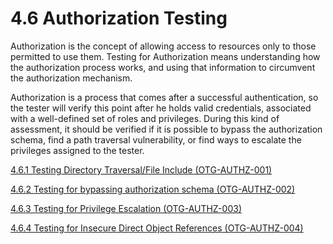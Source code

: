 # 4.6 Authorization Testing

Authorization is the concept of allowing access to resources only to those permitted to use them. Testing for Authorization means understanding how the authorization process works, and using that information to circumvent the authorization mechanism.

Authorization is a process that comes after a successful authentication, so the tester will verify this point after he holds valid credentials, associated with a well-defined set of roles and privileges. During this kind of assessment, it should be verified if it is possible to bypass the authorization schema, find a path traversal vulnerability, or find ways to escalate the privileges assigned to the tester.

[4.6.1 Testing Directory Traversal/File Include (OTG-AUTHZ-001)](4.6.1_Testing_Directory_Traversal_File_Include_OTG-AUTHZ-001.md)

[4.6.2 Testing for bypassing authorization schema (OTG-AUTHZ-002)](4.6.2_Testing_for_Bypassing_Authorization_Schema_OTG-AUTHZ-002.md)

[4.6.3 Testing for Privilege Escalation (OTG-AUTHZ-003)](4.6.3_Testing_for_Privilege_Escalation_OTG-AUTHZ-003.md)

[4.6.4 Testing for Insecure Direct Object References (OTG-AUTHZ-004)](4.6.4_Testing_for_Insecure_Direct_Object_References_OTG-AUTHZ-004.md)
